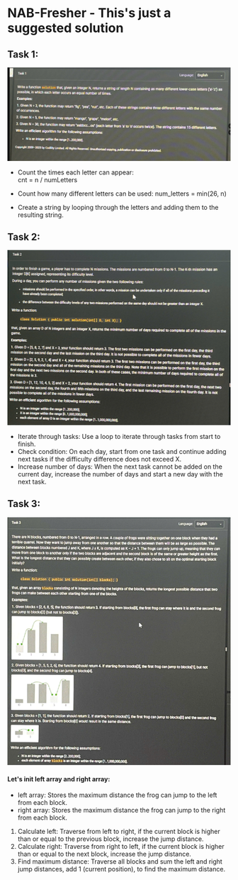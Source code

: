 # NAB-Fresher - This's just a suggested solution

## Task 1:
![Task 1](/image/image.png)
- Count the times each letter can appear:  
cnt = n / numLetters

 - Count how many different letters can be used:
num_letters = min(26, n)

 - Create a string by looping through the letters and adding them to the resulting string.    


## Task 2:

![Task 2](/image/image-2.png)    

 - Iterate through tasks: Use a loop to iterate through tasks from start to finish.
 - Check condition: On each day, start from one task and continue adding next tasks if the difficulty difference does not exceed X.
 - Increase number of days: When the next task cannot be added on the current day, increase the number of days and start a new day with the next task.

## Task 3:
![Task 3](/image/image-3.png)
 #### Let's init left array and right array:
 - left array: Stores the maximum distance the frog can jump to the left from each block.
 - right array: Stores the maximum distance the frog can jump to the right from each block.
 1) Calculate left:
 Traverse from left to right, if the current block is higher than or equal to the previous block, increase the jump distance.
 2) Calculate right:
 Traverse from right to left, if the current block is higher than or equal to the next block, increase the jump distance.
 3) Find maximum distance:
Traverse all blocks and sum the left and right jump distances, add 1 (current position), to find the maximum distance.